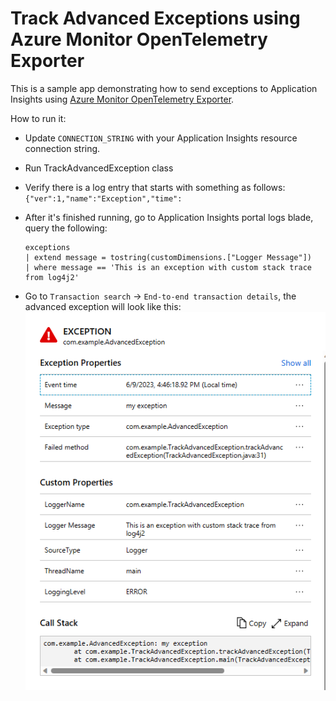 # Track Advanced Exceptions using Azure Monitor OpenTelemetry Exporter

This is a sample app demonstrating how to send exceptions to Application Insights using
[Azure Monitor OpenTelemetry Exporter](https://central.sonatype.com/artifact/com.azure/azure-monitor-opentelemetry-exporter/1.0.0-beta.8).

How to run it:
- Update `CONNECTION_STRING` with your Application Insights resource connection string.
- Run TrackAdvancedException class
- Verify there is a log entry that starts with something as follows:
  `{"ver":1,"name":"Exception","time":`
- After it's finished running, go to Application Insights portal logs blade, query the following:

  ```kusto
  exceptions
  | extend message = tostring(customDimensions.["Logger Message"])
  | where message == 'This is an exception with custom stack trace from log4j2'
  ```

- Go to `Transaction search` -> `End-to-end transaction details`, the advanced exception will look like this:
  ![image info](images/advanced-exception-detail.png)